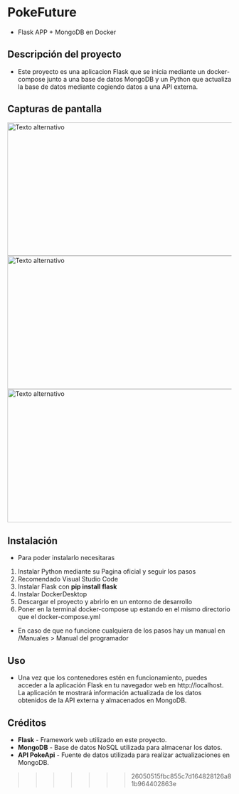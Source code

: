 
# PokeFuture

- Flask APP + MongoDB en Docker


## Descripción del proyecto
- Este proyecto es una aplicacion Flask que se inicia mediante un docker-compose junto a una base de datos MongoDB y un Python que actualiza la base de datos mediante cogiendo datos a una API externa.

## Capturas de pantalla 
<img src="https://github.com/Daniel-Sid/PokeFuture/assets/104014451/84083bca-dad2-4e2c-b981-8b8cd1712ddd" alt="Texto alternativo" width="600" height="300">
<img src="https://github.com/Daniel-Sid/PokeFuture/assets/104014451/e35e230c-ad9d-4e27-9185-93c9356fffe0" alt="Texto alternativo" width="600" height="300">
<img src="https://github.com/Daniel-Sid/PokeFuture/assets/104014451/b957d897-f783-4912-8c6a-2213247856de" alt="Texto alternativo" width="600" height="300">

## Instalación
- Para poder instalarlo necesitaras

1. Instalar Python mediante su Pagina oficial y seguir los pasos
2. Recomendado Visual Studio Code
3. Instalar Flask con **pip install flask**
4. Instalar DockerDesktop
5. Descargar el proyecto y abrirlo en un entorno de desarrollo
6. Poner en la terminal docker-compose up estando en el mismo directorio que el docker-compose.yml

- En caso de que no funcione cualquiera de los pasos hay un manual en /Manuales > Manual del programador

## Uso
- Una vez que los contenedores estén en funcionamiento, puedes acceder a la aplicación Flask en tu navegador web en http://localhost. La aplicación te mostrará información actualizada de los datos obtenidos de la API externa y almacenados en MongoDB.  

## Créditos
-  **Flask** - Framework web utilizado en este proyecto.
-  **MongoDB** - Base de datos NoSQL utilizada para almacenar los datos.
-  **API PokeApi** - Fuente de datos utilizada para realizar actualizaciones en MongoDB.
>>>>>>> 26050515fbc855c7d164828126a81b964402863e
